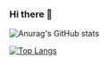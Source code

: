 ### Hi there 👋

![Anurag's GitHub stats](https://github-readme-stats.vercel.app/api?username=danilloestrela&show_icons=true&theme=transparent&count_private=true)


[![Top Langs](https://github-readme-stats.vercel.app/api/top-langs/?username=danilloestrela&langs_count=8&count_private=true)](https://github.com/anuraghazra/github-readme-stats)

